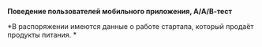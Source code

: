 **Поведение пользователей мобильного приложения, А/А/В-тест**

*В распоряжении имеются данные о работе стартапа, который продаёт продукты питания. *
